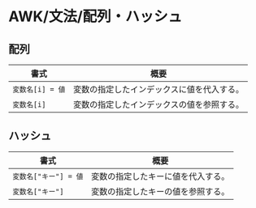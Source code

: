 # AWK/文法/配列・ハッシュ

## 配列

| 書式             | 概要                                       |
| ---------------- | ------------------------------------------ |
| `変数名[i] = 値` | 変数の指定したインデックスに値を代入する。 |
| `変数名[i]`      | 変数の指定したインデックスの値を参照する。 |

## ハッシュ

| 書式                  | 概要                               |
| --------------------- | ---------------------------------- |
| `変数名["キー"] = 値` | 変数の指定したキーに値を代入する。 |
| `変数名["キー"]`      | 変数の指定したキーの値を参照する。 |
